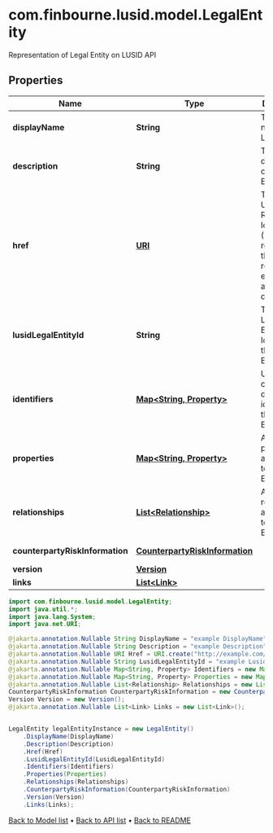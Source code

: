 # com.finbourne.lusid.model.LegalEntity
Representation of Legal Entity on LUSID API

## Properties

Name | Type | Description | Notes
------------ | ------------- | ------------- | -------------
**displayName** | **String** | The display name of the Legal Entity | [optional] [default to String]
**description** | **String** | The description of the Legal Entity | [optional] [default to String]
**href** | [**URI**](URI.md) | The specific Uniform Resource Identifier (URI) for this resource at the requested effective and asAt datetime. | [optional] [default to URI]
**lusidLegalEntityId** | **String** | The unique LUSID Legal Entity Identifier of the Legal Entity. | [optional] [default to String]
**identifiers** | [**Map&lt;String, Property&gt;**](Property.md) | Unique client-defined identifiers of the Legal Entity. | [optional] [default to Map<String, Property>]
**properties** | [**Map&lt;String, Property&gt;**](Property.md) | A set of properties associated to the Legal Entity. | [optional] [default to Map<String, Property>]
**relationships** | [**List&lt;Relationship&gt;**](Relationship.md) | A set of relationships associated to the Legal Entity. | [optional] [default to List<Relationship>]
**counterpartyRiskInformation** | [**CounterpartyRiskInformation**](CounterpartyRiskInformation.md) |  | [optional] [default to CounterpartyRiskInformation]
**version** | [**Version**](Version.md) |  | [optional] [default to Version]
**links** | [**List&lt;Link&gt;**](Link.md) |  | [optional] [default to List<Link>]

```java
import com.finbourne.lusid.model.LegalEntity;
import java.util.*;
import java.lang.System;
import java.net.URI;

@jakarta.annotation.Nullable String DisplayName = "example DisplayName";
@jakarta.annotation.Nullable String Description = "example Description";
@jakarta.annotation.Nullable URI Href = URI.create("http://example.com/Href");
@jakarta.annotation.Nullable String LusidLegalEntityId = "example LusidLegalEntityId";
@jakarta.annotation.Nullable Map<String, Property> Identifiers = new Map<String, Property>();
@jakarta.annotation.Nullable Map<String, Property> Properties = new Map<String, Property>();
@jakarta.annotation.Nullable List<Relationship> Relationships = new List<Relationship>();
CounterpartyRiskInformation CounterpartyRiskInformation = new CounterpartyRiskInformation();
Version Version = new Version();
@jakarta.annotation.Nullable List<Link> Links = new List<Link>();


LegalEntity legalEntityInstance = new LegalEntity()
    .DisplayName(DisplayName)
    .Description(Description)
    .Href(Href)
    .LusidLegalEntityId(LusidLegalEntityId)
    .Identifiers(Identifiers)
    .Properties(Properties)
    .Relationships(Relationships)
    .CounterpartyRiskInformation(CounterpartyRiskInformation)
    .Version(Version)
    .Links(Links);
```


[Back to Model list](../README.md#documentation-for-models) &#8226; [Back to API list](../README.md#documentation-for-api-endpoints) &#8226; [Back to README](../README.md)

